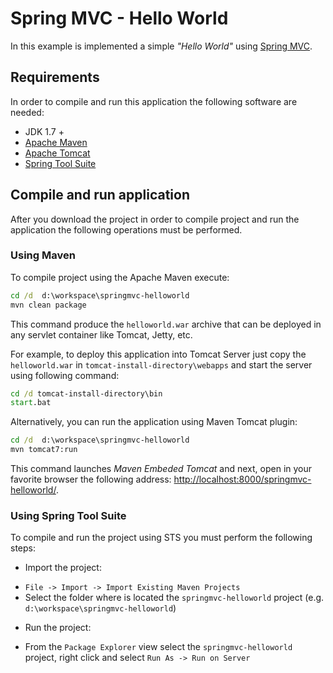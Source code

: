 Spring MVC - Hello World
==========================
In this example is implemented a simple _"Hello World"_ using [Spring MVC](https://docs.spring.io/spring/docs/current/spring-framework-reference/html/mvc.html).

Requirements
------------
In order to compile and run this application the following software are needed:

* JDK 1.7 +
* [Apache Maven](https://maven.apache.org) 
* [Apache Tomcat](https://tomcat.apache.org)
* [Spring Tool Suite](https://spring.io/tools)

Compile and run application
----------------------------
After you download the project in order to compile project and run the application the following operations must be performed.  

### Using Maven
To compile project using the Apache Maven execute:
``` bat
cd /d  d:\workspace\springmvc-helloworld
mvn clean package
```
This command produce the `helloworld.war` archive that can be deployed in any servlet container like Tomcat, Jetty, etc.  

For example, to deploy this application into Tomcat Server just copy the `helloworld.war` in `tomcat-install-directory\webapps` and start the server using following command:

``` bat
cd /d tomcat-install-directory\bin
start.bat
```

Alternatively, you can run the application using Maven Tomcat plugin:

``` bat
cd /d  d:\workspace\springmvc-helloworld
mvn tomcat7:run
```
This command launches _Maven Embeded Tomcat_ and next, open in your favorite browser the following address: [http://localhost:8000/springmvc-helloworld/](http://localhost:8000/springmvc-helloworld/).


### Using Spring Tool Suite

To compile and run the project using STS you must perform the following steps:

* Import the project:
 - `File -> Import -> Import Existing Maven Projects`
 -  Select the folder where is located the `springmvc-helloworld` project (e.g. `d:\workspace\springmvc-helloworld`)
* Run the project:
 - From the `Package Explorer` view select the  `springmvc-helloworld` project, right click and select `Run As -> Run on Server`
